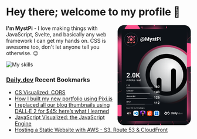 # Hey there; welcome to my profile 👋

<a href="https://app.daily.dev/MystPi"><img src="https://github.com/MystPi/MystPi/blob/main/devcard.svg" width="200" alt="MystPi's Dev Card" align="right"/></a>

**I'm MystPi** - I love making things with JavaScript, Svelte, and basically any web framework I can get my hands on. CSS is awesome too, don't let anyone tell you otherwise. 😉

![My skills](https://skillicons.dev/icons?i=svelte,js,html,css,py,ruby,react,tailwind)

### [Daily.dev](https://daily.dev) Recent Bookmarks
<!-- daily.dev BOOKMARKS:START -->
- [CS Visualized: CORS](https://app.daily.dev/posts/BQJlZdPI2?utm_source=rss&utm_medium=bookmarks&utm_campaign=Itr6mLfRdMms0HCyePtl9)
- [How I built my new portfolio using Pixi.js](https://app.daily.dev/posts/t1BummLee?utm_source=rss&utm_medium=bookmarks&utm_campaign=Itr6mLfRdMms0HCyePtl9)
- [I replaced all our blog thumbnails using DALL·E 2 for $45: here’s what I learned](https://app.daily.dev/posts/lvELBD4t2?utm_source=rss&utm_medium=bookmarks&utm_campaign=Itr6mLfRdMms0HCyePtl9)
- [JavaScript Visualized: the JavaScript Engine](https://app.daily.dev/posts/fEv6JY-EO?utm_source=rss&utm_medium=bookmarks&utm_campaign=Itr6mLfRdMms0HCyePtl9)
- [Hosting a Static Website with AWS - S3, Route 53 &amp; CloudFront](https://app.daily.dev/posts/kaXl-CUb-?utm_source=rss&utm_medium=bookmarks&utm_campaign=Itr6mLfRdMms0HCyePtl9)
<!-- daily.dev BOOKMARKS:END -->
